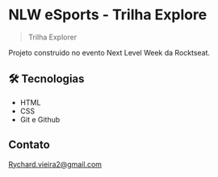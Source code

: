 # NLW eSports - Trilha Explore

>Trilha Explorer

Projeto construido no evento Next Level Week da Rocktseat.

 ##  🛠 Tecnologias

 - HTML
 - CSS
 - Git e Github

 ##  Contato

 Rychard.vieira2@gmail.com
